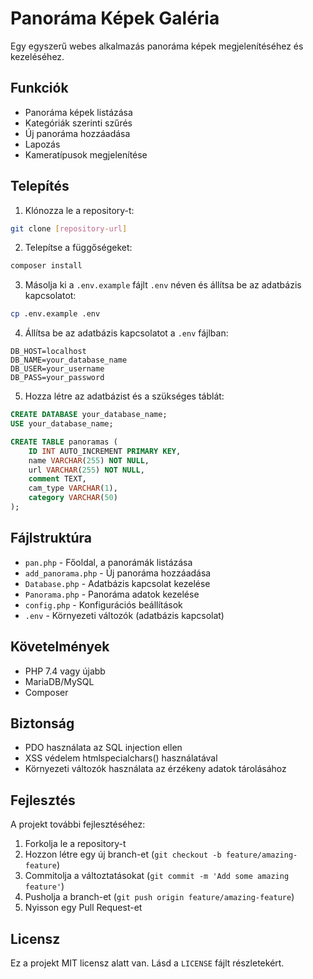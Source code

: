 # Panoráma Képek Galéria

Egy egyszerű webes alkalmazás panoráma képek megjelenítéséhez és kezeléséhez.

## Funkciók

- Panoráma képek listázása
- Kategóriák szerinti szűrés
- Új panoráma hozzáadása
- Lapozás
- Kameratípusok megjelenítése

## Telepítés

1. Klónozza le a repository-t:
```bash
git clone [repository-url]
```

2. Telepítse a függőségeket:
```bash
composer install
```

3. Másolja ki a `.env.example` fájlt `.env` néven és állítsa be az adatbázis kapcsolatot:
```bash
cp .env.example .env
```

4. Állítsa be az adatbázis kapcsolatot a `.env` fájlban:
```
DB_HOST=localhost
DB_NAME=your_database_name
DB_USER=your_username
DB_PASS=your_password
```

5. Hozza létre az adatbázist és a szükséges táblát:
```sql
CREATE DATABASE your_database_name;
USE your_database_name;

CREATE TABLE panoramas (
    ID INT AUTO_INCREMENT PRIMARY KEY,
    name VARCHAR(255) NOT NULL,
    url VARCHAR(255) NOT NULL,
    comment TEXT,
    cam_type VARCHAR(1),
    category VARCHAR(50)
);
```

## Fájlstruktúra

- `pan.php` - Főoldal, a panorámák listázása
- `add_panorama.php` - Új panoráma hozzáadása
- `Database.php` - Adatbázis kapcsolat kezelése
- `Panorama.php` - Panoráma adatok kezelése
- `config.php` - Konfigurációs beállítások
- `.env` - Környezeti változók (adatbázis kapcsolat)

## Követelmények

- PHP 7.4 vagy újabb
- MariaDB/MySQL
- Composer

## Biztonság

- PDO használata az SQL injection ellen
- XSS védelem htmlspecialchars() használatával
- Környezeti változók használata az érzékeny adatok tárolásához

## Fejlesztés

A projekt további fejlesztéséhez:

1. Forkolja le a repository-t
2. Hozzon létre egy új branch-et (`git checkout -b feature/amazing-feature`)
3. Commitolja a változtatásokat (`git commit -m 'Add some amazing feature'`)
4. Pusholja a branch-et (`git push origin feature/amazing-feature`)
5. Nyisson egy Pull Request-et

## Licensz

Ez a projekt MIT licensz alatt van. Lásd a `LICENSE` fájlt részletekért.
